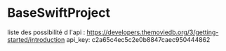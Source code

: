 # BaseSwiftProject

liste des possibilité d l'api : https://developers.themoviedb.org/3/getting-started/introduction 
api_key: c2a65c4ec5c2e0b8847caec950444862
